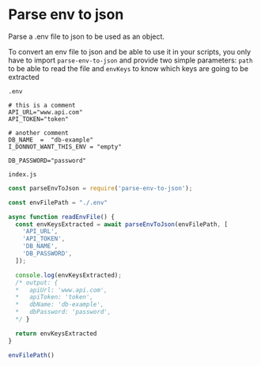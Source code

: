 # Parse env to json

Parse a .env file to json to be used as an object.

To convert an env file to json and be able to use it in your scripts, you only have to import `parse-env-to-json` and provide two simple parameters: `path` to be able to read the file and `envKeys` to know which keys are going to be extracted

`.env`

```env
# this is a comment
API_URL="www.api.com"
API_TOKEN="token"

# another comment
DB_NAME  =  "db-example"
I_DONNOT_WANT_THIS_ENV = "empty"

DB_PASSWORD="password"
```

`index.js`

```js
const parseEnvToJson = require('parse-env-to-json');

const envFilePath = "./.env"

async function readEnvFile() {
  const envKeysExtracted = await parseEnvToJson(envFilePath, [
    'API_URL',
    'API_TOKEN',
    'DB_NAME',
    'DB_PASSWORD',
  ]);

  console.log(envKeysExtracted);
  /* output: {
  *   apiUrl: 'www.api.com',
  *   apiToken: 'token',
  *   dbName: 'db-example',
  *   dbPassword: 'password',
  */ }

  return envKeysExtracted
}

envFilePath()
```
